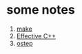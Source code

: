# some notes

1. [make](https://github.com/feiwuyige/learn-some-tools/blob/main/make.md)
1. [Effective C++](https://github.com/feiwuyige/book_notes/blob/main/Effective%20C%2B%2B.md)
1. [ostep](https://github.com/feiwuyige/book_notes/blob/main/ostep.md)
